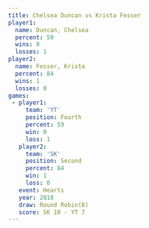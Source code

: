 ```yaml
---
title: Chelsea Duncan vs Krista Fesser
player1:               
  name: Duncan, Chelsea
  percent: 59          
  wins: 0              
  losses: 1            
player2:               
  name: Fesser, Krista 
  percent: 84          
  wins: 1              
  losses: 0            
games:
 - player1:          
     team: 'YT'      
     position: Fourth
     percent: 59     
     win: 0          
     loss: 1         
   player2:          
     team: 'SK'      
     position: Second
     percent: 84     
     win: 1          
     loss: 0         
   event: Hearts       
   year: 2018          
   draw: Round Robin(8)
   score: SK 10 - YT 7 
---
```

